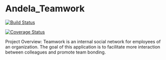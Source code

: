 # Andela_Teamwork

[![Build Status](https://travis-ci.org/kelvinator07/Andela_Teamwork.svg?branch=develop)](https://travis-ci.org/kelvinator07/Andela_Teamwork)

[![Coverage Status](https://coveralls.io/repos/github/kelvinator07/Andela_Teamwork/badge.svg?branch=develop)](https://coveralls.io/github/kelvinator07/Andela_Teamwork?branch=develop)

Project Overview: Teamwork is an internal social network for employees of an organization. The goal of this application is to facilitate more interaction between colleagues and promote team bonding.

